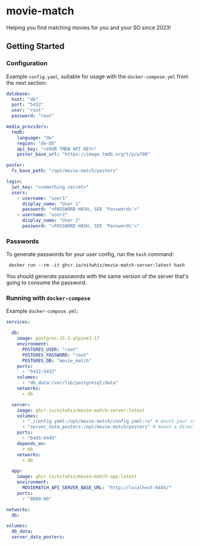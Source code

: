 # movie-match

Helping you find matching movies for you and your SO since 2023!

## Getting Started

### Configuration

Example `config.yaml`, suitable for usage with the `docker-compose.yml` from the next section:

```yaml
database:
  host: "db"
  port: "5432"
  user: "root"
  password: "root"

media_providers:
  tmdb:
    language: "de"
    region: "de-DE"
    api_key: "<YOUR TMDB API KEY>"
    poster_base_url: "https://image.tmdb.org/t/p/w780"

poster:
  fs_base_path: "/opt/movie-match/posters"

login:
  jwt_key: "<something secret>"
  users:
    - username: "user1"
      display_name: "User 1"
      password: "<PASSWORD HASH, SEE 'Passwords'>"
    - username: "user2"
      display_name: "User 2"
      password: "<PASSWORD HASH, SEE 'Passwords'>"

```

### Passwords

To generate passwords for your user config, run the `hash` command:

```shell
 docker run --rm -it ghcr.io/nitwhiz/movie-match-server:latest hash 
```

You should generate passwords with the same version of the server that's going to consume the password.

### Running with `docker-compose`

Example `docker-compose.yml`:

```yaml
services:

  db:
    image: postgres:15.1-alpine3.17
    environment:
      POSTGRES_USER: "root"
      POSTGRES_PASSWORD: "root"
      POSTGRES_DB: "movie_match"
    ports:
      - "5432:5432"
    volumes:
      - "db_data:/var/lib/postgresql/data"
    networks:
      - db

  server:
    image: ghcr.io/nitwhiz/movie-match-server:latest
    volumes:
      - "./config.yaml:/opt/movie-match/config.yaml:ro" # mount your config
      - "server_data_posters:/opt/movie-match/posters" # mount a directory to store media posters
    ports:
      - "6445:6445"
    depends_on:
      - db
    networks:
      - db

  app:
    image: ghcr.io/nitwhiz/movie-match-app:latest
    environment:
      MOVIEMATCH_API_SERVER_BASE_URL: "http://localhost:6445/"
    ports:
      - "8080:80"

networks:
  db:

volumes:
  db_data:
  server_data_posters:
```

